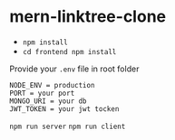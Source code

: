 # mern-linktree-clone

- ```npm install```
- ```cd frontend npm install```


Provide your ```.env``` file in root folder 
```
NODE_ENV = production
PORT = your port
MONGO_URI = your db
JWT_TOKEN = your jwt tocken
```
```npm run server```
```npm run client```